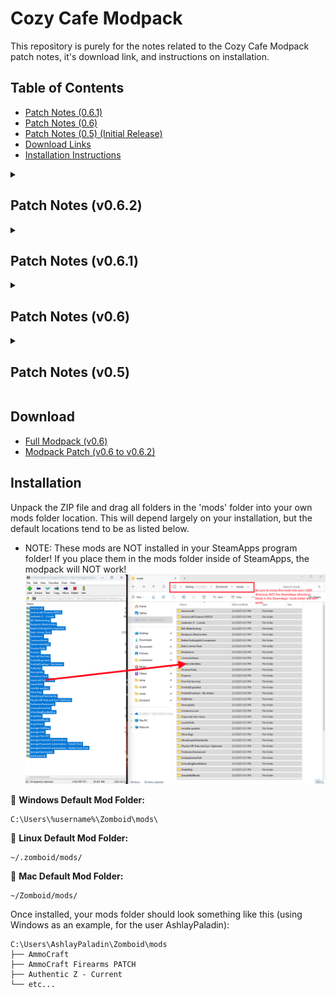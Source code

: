 # Cozy Cafe Modpack
This repository is purely for the notes related to the Cozy Cafe Modpack patch notes, it's download link, and instructions on installation.

## Table of Contents
- [Patch Notes (0.6.1)](#patch-notes-v061)
- [Patch Notes (0.6)](#patch-notes-v06)
- [Patch Notes (0.5) (Initial Release)](#patch-notes-v05)
- [Download Links](#download)
- [Installation Instructions](#installation)

<details>
  <summary><h2>Patch Notes (v0.6.2)</h2></summary>

### Mod Changes
- **Shake It Up** and **Just Sleep** mods have been removed from the server. Neither work as intended and throw errors on boot-up, confusing players.
- **More Bags** has been patched to properly address an experience issue causing errors on boot-up. This error was not player-affecting and generally could be ignored, but better to have it patched out for clarification.
- The *Make Sack* recipe from **More Bags**, specifically, had its experience application altered. It should now properly award experience.

### Removing Mods 📌
Two mods have been **removed** from this patch. This is not something I can do for you, so I will note below how to accomplish this. Note, you can avoid this entirely by deleting ALL mods from your system and applying the Full modpack, as well.
1. Open your Mods folder (based on your operating system, see [Installation Instructions](#installation) below for where to find this)
2. Select and delete the following folders: **ShakeItUp**, **just-sleep**, and **More Bags**.
3. Download the *Modpack Patch* found at [Download Links](#download).
4. Extract the modified version of **More Bags** from the modpack patch ZIP and add it to your Zomboid Mods folder from step 1.

![Installation Example](https://github.com/Ashlay-Paladin/CozyCafePZModpack/blob/main/RemoveMods_0.6.2.png?raw=true)

</details>

<details>
<summary><h2>Patch Notes (v0.6.1)</h2></summary>
  
### Mod Changes
- Reading skill books will grant an experience bonus **and** a skill multiplier.
- Sleep with Friends should now properly allow you to keep sleeping after you are fully rested
</details>
<details>
<summary><h2>Patch Notes (v0.6)</h2></summary>

### New Mods
**Chip a Stone**: Allows players to use Hammer or Stone Hammer to turn regular Stone into Chipped Stone for spears and crafting.

**Read While Walking**: Allows players to read.. while walking. Press R to cancel reading (hotkey is configurable).

**Medicine Moodles**: New Moodles to visualize the effects of medicine, such as Beta Blockers and Antidepressents. Should help visualize when you need to take more medicine.

**Just Sleep**: Allows players to sleep regardless of pain, tiredness, panic, or when they last attempted to sleep. Prevents automatically waking up so everyone can wake at the same time.

**Sleep on It**: Sleeping slowly reduces your depression and anxiety.

**Sleep with Friends**: Adjusts sleep formula for recovery. Shortens the time necessary to sleep to recover fatigue.

**Nocturnal Zombies**: Updates to Zoid behavior at different times of night. More specific notes below.

**Reading is not Boring**: Reading *any* book will reduce boredom, including skill manuals and technical magazines.

**Read Faster While Sitting**: Plant yourself on the ground with a good book! Your read time will increase. Reading as a vehicle passenger has the same effect.

**Rain Wash**: Rain will effectively wash your character and vehicle.

**True Actions**: A series of several mods that add emotes to the game. This will also allow you to sit and lay down on furniture.

**True Crouching**: Sneaking and shooting while crouched will have better animations.

### Server Changes
- Sleeping should now take less time to reduce fatigue. It should also help with stress and depression.
- Zoids become faster, strong, and more aggressive as the night progresses from 10PM to 5AM, but begins to taper off between 5AM - 8AM.
- Due to the new reading options and bonuses, base reading speed has been decreased from 1.15 minutes per page to 2.45 minutes per page.
### Documentation Changes
- A Patch ZIP will be available for those who have already installed the original mods. This will include only the new mods and be a much smaller download.
- An updated ZIP containing ALL mods will be available for anyone joining new.

</details>
<details>
<summary><h2>Patch Notes (v0.5)</h2></summary>

### General Configuration
- Enjoy 12 Additional Character Trait points during character creation! These will combine with the points already provided if you do not choose a profession. This should allow you to experiment with more traits!
- Global Chat has been disabled. Only local, faction, and radio style chats are enabled. Admins are able to utilize specific server-wide chats, if needed.
- Regardless of spawn point chosen, players will spawn in front of the Fire Hall in Rosewood.
- PvP is enabled by default. You will not be specifically indicated in any way.
- Currently, there is a 16 player limit on the server. I do not anticipate this will be an issue, but if so, it can be expanded in the future.
- Every 48 in-game hours, any container that has no items in it will spawn new items. These containers must not be player built OR contained in a building that has player construction (barricades, etc.).
- Due to changes made to skill books, the speed of reading has been slightly lowered from 1.0 to 1.15 minutes per page.
- Your survivor will get tired and require sleep. How often is largely dependent on your traits. You should be able to sleep on beds and larger furniture items, such as a couch.
- Trash Bins can be used to delete items. A "Delete All" button should be available on any trash bin. These items cannot be restored in any way.
- Players are capable of knocking each other when running through one another.
- Starting date is now May 1 at 7am, as opposed to mid-July (the default)
- Water and Electric shutdown has been extended from 0-30 days, to 2-6 months, although the exact time and date is still random.

### Zoids
- Zoids are fast, but weak and fragile.
- Zoid numbers are greater than normal!
- Zoids are much better at hearing than they are at seeing!
- Zoids can lose focus more easily if you cut off their line of sight.
- Zoids are more active at night. During the day they are slower.

### Mods
**AmmoCraft**
- Allows players to craft ammunition using casings, bullet tips, and gunpowder.
- Has compatibility with the Firearms mod, detailed further down

**Authentic Z**
- Adds more zombie outfits and models that were unused by Indie Stone
- Adds new zombie outfits akin to the George Romero style of zombie
- Adds several new features, such as Fat Zombies, new clothes, backpack attachments, clown zombies, and additional map areas, such as a Crystal Lake camp near Riverside, where horror icons may be hanging out.

**Better Sorting**
- Adds more categories to items for more appropriate sorting of items.

**Backpack Attachments**
- Allows players to find and upgrade backpacks with the ability to attach items such as water bottles and walkie talkies.

**Better Clothing Info Comparison**
- Allows players to view all information related to clothing, such as insulation and protection levels.

**Brita's Armor Pack**
- Additional Armor and Clothing options

**Broken Arm**
- Adds a new trait at character start for Broken Arm. Start with a broken arm in a splint for additional trait points.

**Common Sense**
- Adds various changes to the game, such as being able to craft sheets from scraps, open cans with various objects, among others.

**Dante Collectables**
- Adds new items, such as weapons and plush animals, to be found about the map

**Drunken Traits**
- Adds more traits related to drinking. Be a Light Drinker who is much more susceptable to alcohol, or a Heavy Drinker who is much less affected.

**Firearms**
- Adds several new firearms to the game for players to find and maintain

**First Aid Overhaul**
- Greatly expands the First Aid skill, adding new medicines and treatment options that are unlocked as your First Aid skill increases. Test on zoid corposes to further your first aid.
- Earn First Aid much faster by performing medicine on other players.
- The version used on this server does NOT have the antizen syringe, which instantly heals the Knox Virus.

**First Aid Vaccines**
- Expands the First Aid skill to allow for the development of vaccines. Take blood samples from fallen zoids, boil the samples, and put the result into syringes to administer to others.
- Vaccines are more potent and protect better the higher your First Aid level.
- Vaccines do not CURE the Knox virus, but prevent it. More potent vaccines have a higher level of protection, but your protection is not permanent.

**Fluffy Hair**
- Adds hair models and rebuilds the hair system.
- Used by other mods in this list to expand the hair options in-game

**Hemophilia**
- Adds a new trait that makes stopping bleeding take longer
- Extreme Hemophilia requires specific medicine to stop bleeding

**Immersive Lore**
- Find Tattered Sheets littered throughout Kentucky. Read them for lore related to the various peoples affected by the Knox virus.

**Improved Hair Menu**
- UI changes to expand on character creation and hair stylings

**More Traits**
- Many more positive and negative traits added to character creation

**Moodle Quarters**
- Changes the moodles to add more corners (up to a full square) to show how far along your moodle has progressed.

**More Bags**
- Additional bag types to be found, including the Fireman's Backpack, Ruck Sack, and Sling bag

**Physiks Data and Sync Optimizer**
- Makes packet improvements in the backend to help prevent desyncing between players, as well as various other network-related improvements.

**Profession Framework**
- Provides framework for new professions and changes to existing professions. Does nothing on its own.

**Schizophrenia Trait**
- See and hear things that may or may not be there. More stress means hallucinations are more likely.
- Night terrors and attacks may make it difficult to sleep when untreated.
- Seeing a comrade die with this trait will immediately place you into mental breakdown
- Treat yourself with Chlorpromazine to keep hallucinations at bay, but careful not to overdose

**Schoolbags Bundle**
- Modify your schoolbag with new styles using the crafting menu

**Shake It Up**
- Adds new clothing item to the game

**Simple Skill Books**
- Changes how skill books work. Finishing a skill book provides a block of experience. However, it removes the skill gain multiplier that books previously provided.

**Simple Traits**
- Adds several new traits to choose from during character creation

**Spongie Clothing**
- Adds many new clothing items to the game

**Spongie Hair**
- Adds various new hair styles to character creation and hair styling menus

**Spongie Hair API**
- Provides framework for expanding hair system. Does nothing on its own.

**Spongie Character Customization**
- Expands the character creation models to improve fidelity and options

**Spongie Open Jackets**
- Wear your jacket around your hips or open them up

**Stat Tweaks Library**
- Provides a framework for other mods to extend and change skill values

</details>

## Download
- [Full Modpack (v0.6)](https://mlcgaming-my.sharepoint.com/:u:/g/personal/ashlay_cozycafe_org/EV3_If9752hPjXQqdjNah-YB_D9CM9UwPXFZSW4lAxKKUw?e=T247q0)
- [Modpack Patch (v0.6 to v0.6.2)](https://mlcgaming-my.sharepoint.com/:u:/g/personal/ashlay_cozycafe_org/EUy7yNbw-_1CiJ5YL9aFjqQBDSQ9DnHNwsIuzUZC6DNu7g?e=42ybFX)

## Installation
Unpack the ZIP file and drag all folders in the 'mods' folder into your own mods folder location. This will depend largely on your installation, but the default locations tend to be as listed below.
- NOTE: These mods are NOT installed in your SteamApps program folder! If you place them in the mods folder inside of SteamApps, the modpack will NOT work!
![Installation Example](https://github.com/Ashlay-Paladin/CozyCafePZModpack/blob/main/ScreenMods.png?raw=true)

📌 **Windows Default Mod Folder:**
```
C:\Users\%username%\Zomboid\mods\
```

📌 **Linux Default Mod Folder:**
```
~/.zomboid/mods/
```

📌 **Mac Default Mod Folder:**
```
~/Zomboid/mods/
```

Once installed, your mods folder should look something like this (using Windows as an example, for the user AshlayPaladin):
```
C:\Users\AshlayPaladin\Zomboid\mods
├── AmmoCraft
├── AmmoCraft Firearms PATCH
├── Authentic Z - Current
└── etc...
```
